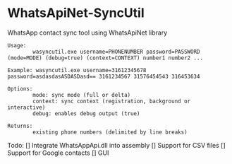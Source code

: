 WhatsApiNet-SyncUtil
====================

WhatsApp contact sync tool using WhatsApiNet library


```
Usage:
        wasyncutil.exe username=PHONENUMBER password=PASSWORD (mode=MODE) (debug=true) (context=CONTEXT) number1 number2 ...

Example: wasyncutil.exe username=31612345678 password=asdasdasASDASDasd== 3161234567 31576454543 316453634

Options:
        mode: sync mode (full or delta)
        context: sync context (registration, background or interactive)
        debug: enables debug output (true)

Returns:
        existing phone numbers (delimited by line breaks)
```

Todo:
[] Integrate WhatsAppApi.dll into assembly
[] Support for CSV files
[] Support for Google contacts
[] GUI
